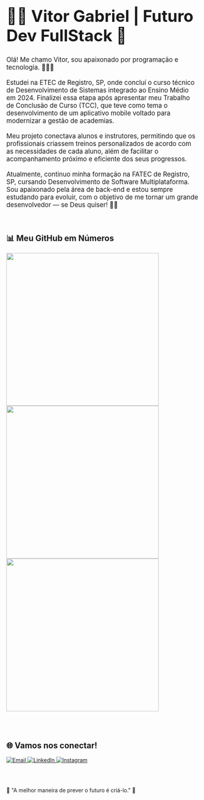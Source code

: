 <div>

  <h1 style="font-size:3em;">👨‍💻 Vitor Gabriel |  Futuro Dev FullStack 🚀 </h1>



<p style="font-size:1.2em; max-width:700px;"> Olá! Me chamo Vitor, sou apaixonado por programação e tecnologia. 👨‍💻✨<br><br> Estudei na ETEC de Registro, SP, onde concluí o curso técnico de Desenvolvimento de Sistemas integrado ao Ensino Médio em 2024. Finalizei essa etapa após apresentar meu Trabalho de Conclusão de Curso (TCC), que teve como tema o desenvolvimento de um aplicativo mobile voltado para modernizar a gestão de academias.<br><br> Meu projeto conectava alunos e instrutores, permitindo que os profissionais criassem treinos personalizados de acordo com as necessidades de cada aluno, além de facilitar o acompanhamento próximo e eficiente dos seus progressos.<br><br> Atualmente, continuo minha formação na FATEC de Registro, SP, cursando Desenvolvimento de Software Multiplataforma. Sou apaixonado pela área de back-end e estou sempre estudando para evoluir, com o objetivo de me tornar um grande desenvolvedor — se Deus quiser! 🚀🙏 </p>

  <br>

  <h2>📊 Meu GitHub em Números</h2>

  <img src="https://github-readme-stats.vercel.app/api?username=seuusuario&show_icons=true&theme=tokyonight" width="400px" />
  <img src="https://github-readme-streak-stats.herokuapp.com/?user=seuusuario&theme=tokyonight" width="400px" />
  <img src="https://github-readme-stats.vercel.app/api/top-langs/?username=seuusuario&layout=compact&theme=tokyonight" width="400px" />

  <br><br>

  <h2>🌐 Vamos nos conectar!</h2>

  <p>
    <a href="mailto:vg.mandira@gmail.com" target="_blank">
      <img src="https://img.shields.io/badge/Email-D14836?style=for-the-badge&logo=gmail&logoColor=white" alt="Email" />
    </a>
    <a href="https://www.linkedin.com/in/vitor-gabriel-mandira-soares-86a525362/" target="_blank">
      <img src="https://img.shields.io/badge/LinkedIn-0077B5?style=for-the-badge&logo=linkedin&logoColor=white" alt="LinkedIn" />
    </a>
    <a href="https://www.instagram.com/vitin_gabriel7/" target="_blank">
      <img src="https://img.shields.io/badge/Instagram-E4405F?style=for-the-badge&logo=instagram&logoColor=white" alt="Instagram" />
    </a>
  </p>

  <br><br>

  <p>🚀 "A melhor maneira de prever o futuro é criá-lo." 🚀</p>
  
</div>
